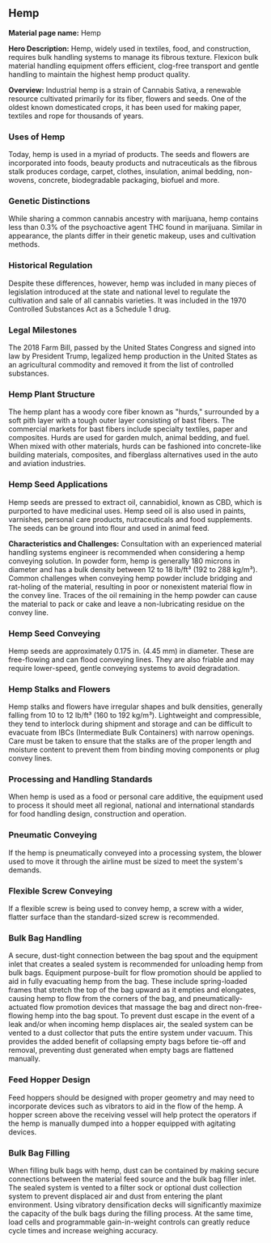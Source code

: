 ## Hemp

**Material page name:** Hemp

**Hero Description:** Hemp, widely used in textiles, food, and construction, requires bulk handling systems to manage its fibrous texture. Flexicon bulk material handling equipment offers efficient, clog-free transport and gentle handling to maintain the highest hemp product quality.

**Overview:** Industrial hemp is a strain of Cannabis Sativa, a renewable resource cultivated primarily for its fiber, flowers and seeds. One of the oldest known domesticated crops, it has been used for making paper, textiles and rope for thousands of years.

### Uses of Hemp

Today, hemp is used in a myriad of products. The seeds and flowers are incorporated into foods, beauty products and nutraceuticals as the fibrous stalk produces cordage, carpet, clothes, insulation, animal bedding, non-wovens, concrete, biodegradable packaging, biofuel and more.

### Genetic Distinctions

While sharing a common cannabis ancestry with marijuana, hemp contains less than 0.3% of the psychoactive agent THC found in marijuana. Similar in appearance, the plants differ in their genetic makeup, uses and cultivation methods.

### Historical Regulation

Despite these differences, however, hemp was included in many pieces of legislation introduced at the state and national level to regulate the cultivation and sale of all cannabis varieties. It was included in the 1970 Controlled Substances Act as a Schedule 1 drug.

### Legal Milestones

The 2018 Farm Bill, passed by the United States Congress and signed into law by President Trump, legalized hemp production in the United States as an agricultural commodity and removed it from the list of controlled substances.

### Hemp Plant Structure

The hemp plant has a woody core fiber known as "hurds," surrounded by a soft pith layer with a tough outer layer consisting of bast fibers. The commercial markets for bast fibers include specialty textiles, paper and composites. Hurds are used for garden mulch, animal bedding, and fuel. When mixed with other materials, hurds can be fashioned into concrete-like building materials, composites, and fiberglass alternatives used in the auto and aviation industries.

### Hemp Seed Applications

Hemp seeds are pressed to extract oil, cannabidiol, known as CBD, which is purported to have medicinal uses. Hemp seed oil is also used in paints, varnishes, personal care products, nutraceuticals and food supplements. The seeds can be ground into flour and used in animal feed.

**Characteristics and Challenges:** Consultation with an experienced material handling systems engineer is recommended when considering a hemp conveying solution. In powder form, hemp is generally 180 microns in diameter and has a bulk density between 12 to 18 lb/ft³ (192 to 288 kg/m³). Common challenges when conveying hemp powder include bridging and rat-holing of the material, resulting in poor or nonexistent material flow in the convey line. Traces of the oil remaining in the hemp powder can cause the material to pack or cake and leave a non-lubricating residue on the convey line.

### Hemp Seed Conveying

Hemp seeds are approximately 0.175 in. (4.45 mm) in diameter. These are free-flowing and can flood conveying lines. They are also friable and may require lower-speed, gentle conveying systems to avoid degradation.

### Hemp Stalks and Flowers

Hemp stalks and flowers have irregular shapes and bulk densities, generally falling from 10 to 12 lb/ft³ (160 to 192 kg/m³). Lightweight and compressible, they tend to interlock during shipment and storage and can be difficult to evacuate from IBCs (Intermediate Bulk Containers) with narrow openings. Care must be taken to ensure that the stalks are of the proper length and moisture content to prevent them from binding moving components or plug convey lines.

### Processing and Handling Standards

When hemp is used as a food or personal care additive, the equipment used to process it should meet all regional, national and international standards for food handling design, construction and operation.

### Pneumatic Conveying

If the hemp is pneumatically conveyed into a processing system, the blower used to move it through the airline must be sized to meet the system's demands.

### Flexible Screw Conveying

If a flexible screw is being used to convey hemp, a screw with a wider, flatter surface than the standard-sized screw is recommended.

### Bulk Bag Handling

A secure, dust-tight connection between the bag spout and the equipment inlet that creates a sealed system is recommended for unloading hemp from bulk bags. Equipment purpose-built for flow promotion should be applied to aid in fully evacuating hemp from the bag. These include spring-loaded frames that stretch the top of the bag upward as it empties and elongates, causing hemp to flow from the corners of the bag, and pneumatically-actuated flow promotion devices that massage the bag and direct non-free-flowing hemp into the bag spout. To prevent dust escape in the event of a leak and/or when incoming hemp displaces air, the sealed system can be vented to a dust collector that puts the entire system under vacuum. This provides the added benefit of collapsing empty bags before tie-off and removal, preventing dust generated when empty bags are flattened manually.

### Feed Hopper Design

Feed hoppers should be designed with proper geometry and may need to incorporate devices such as vibrators to aid in the flow of the hemp. A hopper screen above the receiving vessel will help protect the operators if the hemp is manually dumped into a hopper equipped with agitating devices.

### Bulk Bag Filling

When filling bulk bags with hemp, dust can be contained by making secure connections between the material feed source and the bulk bag filler inlet. The sealed system is vented to a filter sock or optional dust collection system to prevent displaced air and dust from entering the plant environment. Using vibratory densification decks will significantly maximize the capacity of the bulk bags during the filling process. At the same time, load cells and programmable gain-in-weight controls can greatly reduce cycle times and increase weighing accuracy.
